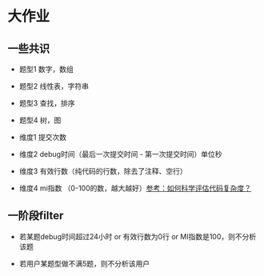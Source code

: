 # 大作业

## 一些共识



* 题型1 数字，数组

* 题型2 线性表，字符串

* 题型3 查找，排序

* 题型4 树，图



* 维度1 提交次数
* 维度2 debug时间（最后一次提交时间 - 第一次提交时间）单位秒
* 维度3 有效行数（纯代码的行数，除去了注释、空行）
* 维度4 mi指数 （0-100的数，越大越好）[参考：如何科学评估代码复杂度？](https://juejin.im/post/5cdd7bdb5188256903366410)

## 一阶段filter

+ 若某题debug时间超过24小时 or 有效行数为0行 or MI指数是100，则不分析该题

+ 若用户某题型做不满5题，则不分析该用户














